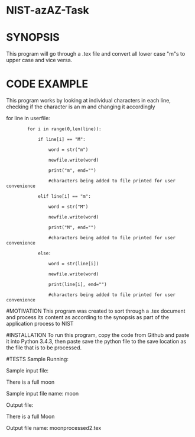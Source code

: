 # NIST-azAZ-Task
# SYNOPSIS
This program will go through a .tex file and convert all lower case "m"s to upper case and vice versa.

# CODE EXAMPLE
This program works by looking at individual characters in each line, checking if the character is an m and changing it accordingly

for line in userfile:

            for i in range(0,len(line)):
            
                if line[i] == "M":
                
                    word = str("m")
                    
                    newfile.write(word)
                    
                    print("m", end="")
                    
                    #characters being added to file printed for user convenience
                    
                elif line[i] == "m":
                
                    word = str("M")
                    
                    newfile.write(word)
                    
                    print("M", end="")
                    
                    #characters being added to file printed for user convenience
                    
                else:
                
                    word = str(line[i])
                    
                    newfile.write(word)
                    
                    print(line[i], end="")
                    
                    #characters being added to file printed for user convenience
                    
#MOTIVATION
This program was created to sort through a .tex document and process its content as according to the synopsis as part of the application process to NIST

#INSTALLATION
To run this program, copy the code from Github and paste it into Python 3.4.3, then paste save the python file to the save location as the file that is to be processed.

#TESTS
Sample Running:

Sample input file:

There is a full moon

Sample input file name: moon

Output file:

There is a full Moon

Output file name: moonprocessed2.tex


  
